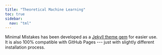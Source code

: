 ```yaml
---
title: "Theoretical Machine Learning"
toc: true
sidebar:
  nav: "tml"
---
```


Minimal Mistakes has been developed as a [Jekyll theme gem](http://jekyllrb.com/docs/themes/) for easier use. It is also 100% compatible with GitHub Pages --- just with slightly different installation process.

